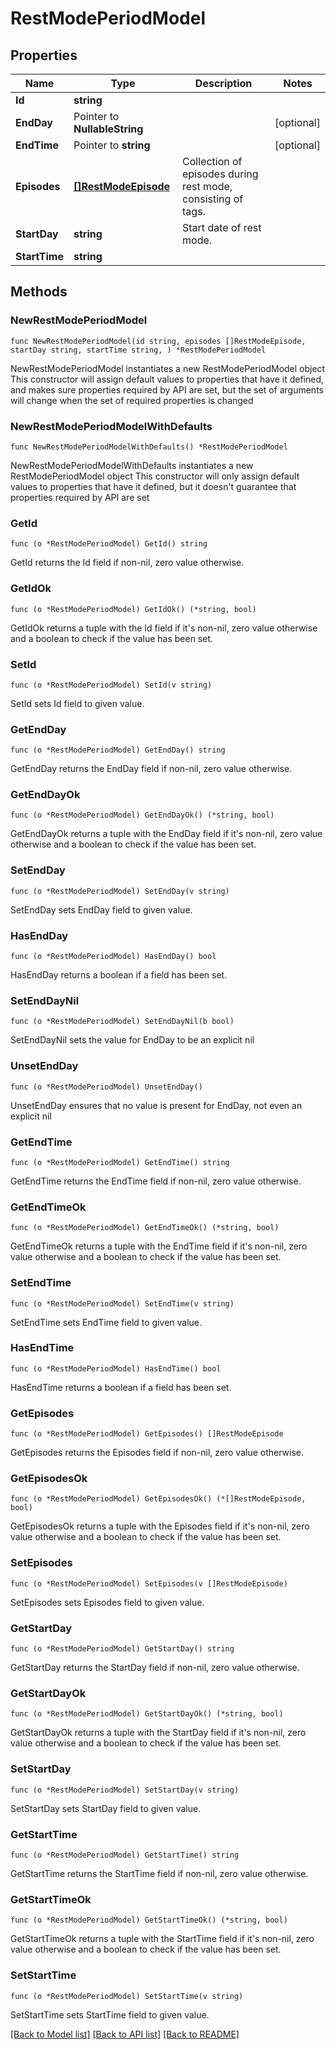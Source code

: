 # RestModePeriodModel

## Properties

Name | Type | Description | Notes
------------ | ------------- | ------------- | -------------
**Id** | **string** |  | 
**EndDay** | Pointer to **NullableString** |  | [optional] 
**EndTime** | Pointer to **string** |  | [optional] 
**Episodes** | [**[]RestModeEpisode**](RestModeEpisode.md) | Collection of episodes during rest mode, consisting of tags. | 
**StartDay** | **string** | Start date of rest mode. | 
**StartTime** | **string** |  | 

## Methods

### NewRestModePeriodModel

`func NewRestModePeriodModel(id string, episodes []RestModeEpisode, startDay string, startTime string, ) *RestModePeriodModel`

NewRestModePeriodModel instantiates a new RestModePeriodModel object
This constructor will assign default values to properties that have it defined,
and makes sure properties required by API are set, but the set of arguments
will change when the set of required properties is changed

### NewRestModePeriodModelWithDefaults

`func NewRestModePeriodModelWithDefaults() *RestModePeriodModel`

NewRestModePeriodModelWithDefaults instantiates a new RestModePeriodModel object
This constructor will only assign default values to properties that have it defined,
but it doesn't guarantee that properties required by API are set

### GetId

`func (o *RestModePeriodModel) GetId() string`

GetId returns the Id field if non-nil, zero value otherwise.

### GetIdOk

`func (o *RestModePeriodModel) GetIdOk() (*string, bool)`

GetIdOk returns a tuple with the Id field if it's non-nil, zero value otherwise
and a boolean to check if the value has been set.

### SetId

`func (o *RestModePeriodModel) SetId(v string)`

SetId sets Id field to given value.


### GetEndDay

`func (o *RestModePeriodModel) GetEndDay() string`

GetEndDay returns the EndDay field if non-nil, zero value otherwise.

### GetEndDayOk

`func (o *RestModePeriodModel) GetEndDayOk() (*string, bool)`

GetEndDayOk returns a tuple with the EndDay field if it's non-nil, zero value otherwise
and a boolean to check if the value has been set.

### SetEndDay

`func (o *RestModePeriodModel) SetEndDay(v string)`

SetEndDay sets EndDay field to given value.

### HasEndDay

`func (o *RestModePeriodModel) HasEndDay() bool`

HasEndDay returns a boolean if a field has been set.

### SetEndDayNil

`func (o *RestModePeriodModel) SetEndDayNil(b bool)`

 SetEndDayNil sets the value for EndDay to be an explicit nil

### UnsetEndDay
`func (o *RestModePeriodModel) UnsetEndDay()`

UnsetEndDay ensures that no value is present for EndDay, not even an explicit nil
### GetEndTime

`func (o *RestModePeriodModel) GetEndTime() string`

GetEndTime returns the EndTime field if non-nil, zero value otherwise.

### GetEndTimeOk

`func (o *RestModePeriodModel) GetEndTimeOk() (*string, bool)`

GetEndTimeOk returns a tuple with the EndTime field if it's non-nil, zero value otherwise
and a boolean to check if the value has been set.

### SetEndTime

`func (o *RestModePeriodModel) SetEndTime(v string)`

SetEndTime sets EndTime field to given value.

### HasEndTime

`func (o *RestModePeriodModel) HasEndTime() bool`

HasEndTime returns a boolean if a field has been set.

### GetEpisodes

`func (o *RestModePeriodModel) GetEpisodes() []RestModeEpisode`

GetEpisodes returns the Episodes field if non-nil, zero value otherwise.

### GetEpisodesOk

`func (o *RestModePeriodModel) GetEpisodesOk() (*[]RestModeEpisode, bool)`

GetEpisodesOk returns a tuple with the Episodes field if it's non-nil, zero value otherwise
and a boolean to check if the value has been set.

### SetEpisodes

`func (o *RestModePeriodModel) SetEpisodes(v []RestModeEpisode)`

SetEpisodes sets Episodes field to given value.


### GetStartDay

`func (o *RestModePeriodModel) GetStartDay() string`

GetStartDay returns the StartDay field if non-nil, zero value otherwise.

### GetStartDayOk

`func (o *RestModePeriodModel) GetStartDayOk() (*string, bool)`

GetStartDayOk returns a tuple with the StartDay field if it's non-nil, zero value otherwise
and a boolean to check if the value has been set.

### SetStartDay

`func (o *RestModePeriodModel) SetStartDay(v string)`

SetStartDay sets StartDay field to given value.


### GetStartTime

`func (o *RestModePeriodModel) GetStartTime() string`

GetStartTime returns the StartTime field if non-nil, zero value otherwise.

### GetStartTimeOk

`func (o *RestModePeriodModel) GetStartTimeOk() (*string, bool)`

GetStartTimeOk returns a tuple with the StartTime field if it's non-nil, zero value otherwise
and a boolean to check if the value has been set.

### SetStartTime

`func (o *RestModePeriodModel) SetStartTime(v string)`

SetStartTime sets StartTime field to given value.



[[Back to Model list]](../README.md#documentation-for-models) [[Back to API list]](../README.md#documentation-for-api-endpoints) [[Back to README]](../README.md)


